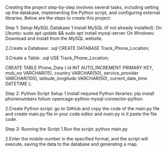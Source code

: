 Creating the project step-by-step involves several tasks, including setting up the database, implementing the Python script, and configuring external libraries. Below are the steps to create this project:

Step 1: Setup MySQL Database
1.Install MySQL (if not already installed):
On Ubuntu: sudo apt update && sudo apt install mysql-server
On Windows: Download and install from the MySQL website.

2.Create a Database:
.sql
CREATE DATABASE Track_Phone_Location;

3.Create a Table:
.sql
USE Track_Phone_Location;

CREATE TABLE Phone_Data (
    id INT AUTO_INCREMENT PRIMARY KEY,
    mob_no VARCHAR(15),
    country VARCHAR(50),
    service_provider VARCHAR(100),
    latitude_longitude VARCHAR(50),
    current_date_time DATETIME
);

Step 2: Python Script Setup
1.Install required Python libraries: 
pip install phonenumbers folium opencage-python mysql-connector-python

2.Create Python script: go to GitHub and copy the code of the main.py file and create main.py file in your code editor and main.py in it paste the file code.

Step 3: Running the Script
1.Run the script:
 python main.py
 
2.Enter the mobile number in the specified format, and the script will execute, saving the data to the database and generating a map.



